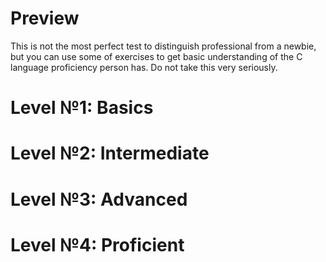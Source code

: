 # Preview

This is not the most perfect test to distinguish professional from a newbie, but you can use some of exercises to get basic understanding of the C language proficiency person has.
Do not take this very seriously.

# Level №1: Basics

# Level №2: Intermediate

# Level №3: Advanced

# Level №4: Proficient
